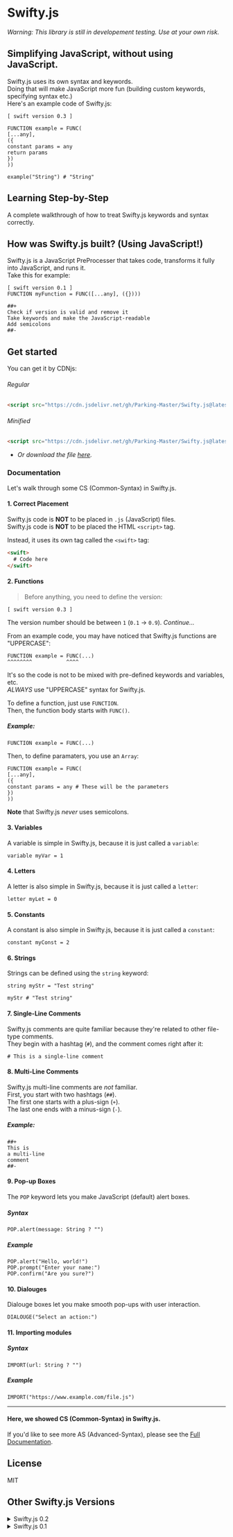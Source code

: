 # Swifty.js
_Warning: This library is still in developement testing. Use at your own risk._

## Simplifying JavaScript, without using JavaScript.
Swifty.js uses its own syntax and keywords.<br>
Doing that will make JavaScript more fun (building custom keywords, specifying syntax etc.)<br>
Here's an example code of Swifty.js:
```
[ swift version 0.3 ]

FUNCTION example = FUNC(
[...any],
({
constant params = any
return params
})
))

example("String") # "String"
```

## Learning Step-by-Step
A complete walkthrough of how to treat Swifty.js keywords and syntax correctly.

## How was Swifty.js built? (Using JavaScript!)
Swifty.js is a JavaScript PreProcesser that takes code, transforms it fully into JavaScript, and runs it.<br>
Take this for example:
```
[ swift version 0.1 ]
FUNCTION myFunction = FUNC([...any], ({})))

##+
Check if version is valid and remove it
Take keywords and make the JavaScript-readable
Add semicolons
##-
```

## Get started
You can get it by CDNjs:
###### Regular
```html
<script src="https://cdn.jsdelivr.net/gh/Parking-Master/Swifty.js@latest/0.3/swifty.js" async>[ swift version 0.3 ]</script>
```
###### Minified
```html
<script src="https://cdn.jsdelivr.net/gh/Parking-Master/Swifty.js@latest/0.3/swifty.min.js" async>[ swift version 0.3 ]</script>
```

- _Or download the file [here]()._

### Documentation
Let's walk through some CS (Common-Syntax) in Swifty.js.

#### 1. Correct Placement
Swifty.js code is **NOT** to be placed in `.js` (JavaScript) files.<br>
Swifty.js code is **NOT** to be placed the HTML `<script>` tag.

Instead, it uses its own tag called the `<swift>` tag:
```html
<swift>
  # Code here
</swift>
```

#### 2. Functions
> Before anything, you need to define the version:
```
[ swift version 0.3 ]
```

The version number should be between `1` (`0.1` -> `0.9`). _Continue..._

From an example code, you may have noticed that Swifty.js functions are "UPPERCASE":
```
FUNCTION example = FUNC(...)
^^^^^^^^           ^^^^
```

It's so the code is not to be mixed with pre-defined keywords and variables, etc.<br>
_ALWAYS_ use "UPPERCASE" syntax for Swifty.js.

To define a function, just use `FUNCTION`.<br>
Then, the function body starts with `FUNC()`.

##### Example:
```
FUNCTION example = FUNC(...)
```

Then, to define paramaters, you use an `Array`:
```
FUNCTION example = FUNC(
[...any],
({
constant params = any # These will be the parameters
})
))
```

**Note** that Swifty.js _never_ uses semicolons.

#### 3. Variables
A variable is simple in Swifty.js, because it is just called a `variable`:
```
variable myVar = 1
```

#### 4. Letters
A letter is also simple in Swifty.js, because it is just called a `letter`:
```
letter myLet = 0
```

#### 5. Constants
A constant is also simple in Swifty.js, because it is just called a `constant`:
```
constant myConst = 2
```

#### 6. Strings
Strings can be defined using the `string` keyword:
```
string myStr = "Test string"

myStr # "Test string"
```

#### 7. Single-Line Comments
Swifty.js comments are quite familiar because they're related to other file-type comments.<br>
They begin with a hashtag (`#`), and the comment comes right after it:
```
# This is a single-line comment
```

#### 8. Multi-Line Comments
Swifty.js multi-line comments are _not_ familiar.<br>
First, you start with two hashtags (`##`).<br>
The first one starts with a plus-sign (`+`).<br>
The last one ends with a minus-sign (`-`).<br>

##### Example:
```
##+
This is
a multi-line
comment
##-
```

#### 9. Pop-up Boxes
The `POP` keyword lets you make JavaScript (default) alert boxes.<br>

##### Syntax
```
POP.alert(message: String ? "")
```

##### Example
```
POP.alert("Hello, world!")
POP.prompt("Enter your name:")
POP.confirm("Are you sure?")
```

#### 10. Dialouges
Dialouge boxes let you make smooth pop-ups with user interaction.
```
DIALOUGE("Select an action:")
```

#### 11. Importing modules
##### Syntax
```
IMPORT(url: String ? "")
```

##### Example
```
IMPORT("https://www.example.com/file.js")
```

<hr>

#### Here, we showed CS (Common-Syntax) in Swifty.js.

If you'd like to see more AS (Advanced-Syntax), please see the [Full Documentation]().

## License
MIT

## Other  Swifty.js Versions
<details>
<summary>Swifty.js 0.2</summary>

# Swifty.js

## Simplifying JavaScript, without using JavaScript.
Swifty.js uses its own syntax and keywords.<br>
Doing that will make JavaScript more fun (building custom keywords, specifying syntax etc.)<br>
Here's an example code of Swifty.js:
```
[ swift version 0.2 ]

function example = func(...any) {
  constant params = any
  return params
}

example("String") # "String"
```

## Learning Step-by-Step
A complete walkthrough of how to treat Swifty.js keywords and syntax correctly.

## Quickstart
You can get it by CDN:
```html
<script src="https://cdn.jsdelivr.net/gh/Parking-Master/Swifty.js@latest/0.2/swifty.js" async>[ swift version 0.2 ]</script>
```

- Download the file [here]()

### Documentation
Let's walk through some CS (Common-Syntax) in Swifty.js.

#### 1. Correct Placement
Do **not** place Swifty.js code in `.js` (JavaScript) files.<br>
Do **not** place Swifty.js code the HTML `<script>` tag.
  
Instead, place it in the pre-defined `<swift>` tag:
```html
<swift>
  # Code here
</swift>
```

#### 2. Functions
To define a function, just use `function`.<br>
Then, the function body starts with `func()`.

##### Example:
```
function example = func(...)
```

Then, to define paramaters, you place all of them inside the parenthesis:
```
function example = func(...any) {
  constant params = any
  # "params" are the parameters
}
```

**Note** that Swifty.js _never_ uses semicolons.

#### 3. Variables
A variable is simple in Swifty.js, because it is just called a `variable`:
```
variable myVar = 1
```

#### 4. Letters
A letter is also simple in Swifty.js, because it is just called a `letter`:
```
letter myLet = 0
```

#### 5. Constants
A constant is also simple in Swifty.js, because it is just called a `constant`:
```
constant myConst = 2
```

#### 6. Strings
A letter is also simple in Swifty.js, because it is just called a `letter`:
```
string myStr = "Test string"
```

#### 7. Single-Line Comments
Swifty.js comments are quite familiar because they're related to other file-type comments.<br>
They begin with a hashtag (`#`), and the comment comes right after it:
```
# This is a single-line comment
```

#### 8. Multi-Line Comments
Swifty.js multi-line comments are _not_ familiar.<br>
First, you start with two hashtags (`##`).<br>
The first one starts with a plus-sign (`+`).<br>
The last one ends with a minus-sign (`-`).<br>

##### Example:
```
##+
Multi
Line
Comment
##-
```
</details>

<details>
<summary>Swifty.js 0.1</summary>

# Swifty.js

Swifty.js uses its own syntax and keywords.<br>
Here's an example code of Swifty.js:
```
[ swift version 0.1 ]

function example = func(...any) {
  constant params = any
  return params
}

example("String") # "String"
```
  
## Quickstart
You can get it by CDN:
```html
<script src="https://cdn.jsdelivr.net/gh/Parking-Master/Swifty.js@latest/0.1/swifty.js" async>[ swift version 0.1 ]</script>
```

- Download the file [here]()

### Documentation
Let's walk through some CS (Common-Syntax) in Swifty.js.

#### 1. Correct Placement
Do not place Swifty.js code in `.js` (JavaScript) files.<br>
Do not place Swifty.js code the HTML `<script>` tag.

Place it in the pre-defined `<swift>` tag:
```html
<swift>

</swift>
```

#### 2. Functions
A function body starts with `func()`.

##### Example
```
function example = func(...)
```

Then, to define paramaters, you place all of them inside the parenthesis:
```
function example = func(...any) {
  # ...
}
```

Swifty.js _never_ uses semicolons.

#### 3. Variables
A variable is simple in Swifty.js, because it is just called a `variable`:
```
variable myVar = 1
```

#### 4. Letters
A letter is also simple in Swifty.js, because it is just called a `letter`:
```
letter myLet = 0
```

#### 5. Constants
A constant is also simple in Swifty.js, because it is just called a `constant`:
```
constant myConst = 2
```

#### 7. Single-Line Comments
Swifty.js comments are quite familiar because they're related to other file-type comments.<br>
They begin with a hashtag (`#`), and the comment comes right after it:

#### 8. Multi-Line Comments
Swifty.js multi-line comments are _not_ familiar.<br>
First, you start with two hashtags (`##`).<br>
The first one starts with a plus-sign (`+`).<br>
The last one ends with a minus-sign (`-`).<br>
</details>
